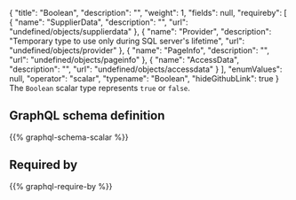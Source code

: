 {
  "title": "Boolean",
  "description": "",
  "weight": 1,
  "fields": null,
  "requireby": [
    {
      "name": "SupplierData",
      "description": "",
      "url": "undefined/objects/supplierdata"
    },
    {
      "name": "Provider",
      "description": "Temporary type to use only during SQL server's lifetime",
      "url": "undefined/objects/provider"
    },
    {
      "name": "PageInfo",
      "description": "",
      "url": "undefined/objects/pageinfo"
    },
    {
      "name": "AccessData",
      "description": "",
      "url": "undefined/objects/accessdata"
    }
  ],
  "enumValues": null,
  "operator": "scalar",
  "typename": "Boolean",
  "hideGithubLink": true
}
The `Boolean` scalar type represents `true` or `false`.
## GraphQL schema definition

{{% graphql-schema-scalar %}}

## Required by

{{% graphql-require-by %}}
